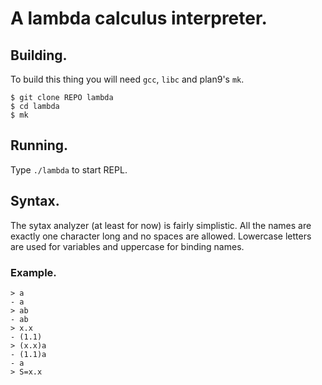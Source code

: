 # A lambda calculus interpreter.

## Building.

To build this thing you will need `gcc`, `libc` and plan9's `mk`.

```
$ git clone REPO lambda
$ cd lambda
$ mk
```

## Running.

Type `./lambda` to start REPL.

## Syntax.

The sytax analyzer (at least for now) is fairly simplistic.
All the names are exactly one character long and no spaces are allowed.
Lowercase letters are used for variables and uppercase for binding names.

### Example.

```
> a
- a
> ab
- ab
> x.x
- (1.1)
> (x.x)a
- (1.1)a
- a
> S=x.x
```
